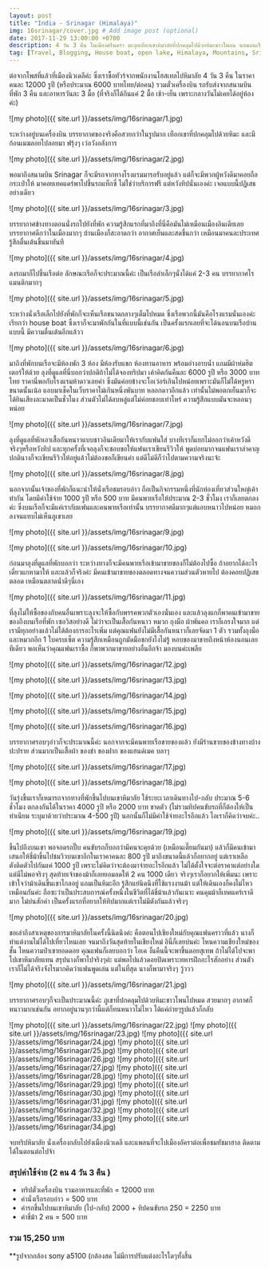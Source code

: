 ```yaml
---
layout: post
title: "India - Srinagar (Himalaya)"
img: 16srinagar/cover.jpg # Add image post (optional)
date: 2017-11-29 13:00:00 +0700
description: 4 วัน 3 คืน ในเมืองศรีนครา ตะลุยเทือกเขาหิมาลัยที่ปกคลุมไปด้วยหิมะขาวโพลน นอนบนเรือ House boat กับบรรยากาศสุดโรแมนติกที่ open lake
tag: [Travel, Blogging, House boat, open lake, Himalaya, Mountains, Srinagar, India, หิมาลัย, อินเดีย ]
---
```


ต่อจากโพสที่แล้วที่เมืองนิวเดลีค่ะ ซึ่งเราซื้อทัวร์จากพนักงานโฮสเทลไปหิมาลัย 4 วัน 3 คืน ในราคาคนละ 12000 รูปี (หรือประมาณ 6000 บาทไทย/ต่อคน) รวมตั๋วเครื่องบิน รถรับส่งจากสนามบิน ที่พัก 3 คืน และอาหารวันละ 3 มื้อ (ที่จริงก็ได้กินแค่ 2 มื้อ เช้า-เย็น เพราะกลางวันไม่เคยได้อยู่ห้องค่ะ)

![my photo]({{ site.url }}/assets/img/16srinagar/1.jpg)

ระหว่างอยู่บนเครื่องบิน บรรยากาศของจริงคือสวยกว่าในรูปมาก เทือกเขาที่ปกคลุมไปด้วยหิมะ และมีก้อนเมฆลอยไปลอยมา ฟรุ้งๆ เว่อวังอลังการ

![my photo]({{ site.url }}/assets/img/16srinagar/2.jpg)

พอมาถึงสนามบิน Srinagar ก็จะมีรถจากทางโรงแรมมารอรับอยู่แล้ว แต่ก็จะมีพวกผู้หวังดีมาคอยถือกระเป๋าให้ มาคอยเทคแคร์พาไปขึ้นรถแท็กซี่ ไม่ใช่ว่าบริการฟรี แต่หวังทิปนั่นเองค่ะ เจอแบบนี้ปฏิเสธอย่างเดียว

![my photo]({{ site.url }}/assets/img/16srinagar/3.jpg)

บรรยากาศข้างทางตอนนั่งรถไปยังที่พัก ความรู้สึกแรกที่มาถึงที่นี่คือมันไม่เหมือนเมืองอินเดียเลย บรรยากาศดีกว่าในเมืองมากๆ บ้านเมืองก็สะอาดกว่า อากาศเย็นและสดชื่นกว่า เหมือนมาคนละประเทศ รู้สึกตื่นเต้นขึ้นมาทันที

![my photo]({{ site.url }}/assets/img/16srinagar/4.jpg)

ลงรถมาก็ไปขึ้นเรือต่อ ลักษณะเรือก็จะประมาณนี้ค่ะ เป็นเรือลำเล็กๆนั่งได้แค่ 2-3 คน บรรยากาศโรแมนติกมากๆ

![my photo]({{ site.url }}/assets/img/16srinagar/5.jpg)

ระหว่างนั่งเรือเล็กไปยังที่พักก็จะเห็นเรือขนาดกลางๆเต็มไปหมด ซึ่งเรือพวกนี้มันคือโรงแรมนั่นเองค่ะ เรียกว่า house boat ซึ่งเราก็จะมาพักกันในที่แบบนี้เช่นกัน เป็นครั้งแรกเลยที่จะได้นอนบนเรือบ้านแบบนี้ มีความตื่นเต้นอีกแล้วว

![my photo]({{ site.url }}/assets/img/16srinagar/6.jpg)

มาถึงที่พักบนเรือจะมีห้องพัก 3 ห้อง มีห้องรับแขก ห้องทานอาหาร พร้อมอ่างอาบน้ำ แถมมีผ้าห่มฮิตเตอร์ให้ด้วย ลุงที่ดูแลที่นี่บอกว่าปกติถ้าไม่ได้จองทริปมา เค้าคิดกันคืนละ 6000 รูปี หรือ 3000 บาทไทย ราคานี่พอกับโรงแรมห้าดาวเลยค่า ซึ่งมันค่อยข้างจะโอเว่อร์เกินไปหน่อยเพราะมันก็ไม่ได้หรูหราขนาดนั้นเน้อ แอบมาเช็คในเว็บราคาไม่เกินหนึ่งพันบาท หลอกดาวอีกแล้ว เท่านั้นไม่พอตกเย็นมาก็จะได้ยินเสียงละมาดเป็นชั่วโมง ส่วนตัวไม่ได้ลบหลู่แต่ไม่ค่อยชอบเท่าไหร่ ความรู้สึกแบบมันจะหลอนๆหน่อย

![my photo]({{ site.url }}/assets/img/16srinagar/7.jpg)

ลุงที่ดูแลที่พักเอาเสื้อกันหนาวแบบชาวอินเดียมาให้เรากับแฟนใส่ บางทีเราก็แยกไม่ออกว่าเค้าหวังดีจริงๆหรือหวังทิป และทุกครั้งที่เจอลุงก็จะชอบขอให้แฟนเราเขียนรีวิวให้ พูดบ่อยมากจนแฟนเราลำคาญ ปกตินางก็จะเขียนรีวิวให้อยู่แล้วไม่ต้องขอก็เขียนค่า แต่ดีไม่ดีก็ว่าไปตามความจริงนะจ้ะ

![my photo]({{ site.url }}/assets/img/16srinagar/8.jpg)

นอกจากนั้นเจ้าของที่พักก็แนะนำให้นั่งเรือชมรอบอ่าว ถือเป็นกิจกรรมหนึ่งที่นักท่องเที่ยวส่วนใหญ่เค้าทำกัน โดยมีค่าใช้จ่าย 1000 รูปี หรือ 500 บาท มีคนพายเรือให้ประมาณ 2-3 ชั่วโมง เราก็เลยตกลงค่ะ ซึ่งบนเรือก็จะมีแค่เรากับแฟนและคนพายเรือเท่านั้น บรรยากาศดีมากๆแต่แอบหนาวไปหน่อย หมอกลงจนแทบไม่เห็นภูเขาเลย

![my photo]({{ site.url }}/assets/img/16srinagar/9.jpg)

![my photo]({{ site.url }}/assets/img/16srinagar/10.jpg)

ก่อนมาลุงที่ดูแลที่พักบอกว่า ระหว่างทางก็จะมีคนพายเรือเข้ามาขายของก็ไม่ต้องไปซื้อ ถ้าอยากได้อะไรเดี๋ยวแกหามาให้ และแล้วก็จริงค่ะ มีคนเข้ามาขายของตลอดทางจนความส่วนตัวหายไป ต้องคอยปฏิเสธตลอด เหมือนตลาดน้ำดีๆนี่เอง

![my photo]({{ site.url }}/assets/img/16srinagar/11.jpg)

ที่ลุงไม่ให้ซื้อของกับคนอื่นเพราะลุงจะให้ซื้อกับพรรคพวกตัวเองนั่นเอง และแล้วลุงแกก็พาคนเข้ามาขายของถึงบนเรือที่พัก เซอวิสอย่างดี ไม่ว่าจะเป็นเสื้อกันหนาว หมวก ถุงมือ ผ้าพันคอ เราก็เกรงใจมาก แต่เรามีทุกอย่างแล้วไม่ได้ต้องการอะไรเพิ่ม แต่คุณแฟนยังไม่มีเสื้อกันหนาวก็เลยจัดมา 1 ตัว รวมทั้งถุงมือและหมวกอีก 1 ใบครบเซ็ต  ความรู้สึกเหมือนถูกมัดมือชกยังไงไม่รู้ หอบของมาขายถึงหน้าห้องนอนเลยทีเดียว พอเห็นว่าคุณแฟนเราซื้อ ก็พาพวกมาขายอย่างอื่นอีกจ้า มองบนค่ะเพลีย

![my photo]({{ site.url }}/assets/img/16srinagar/12.jpg)

![my photo]({{ site.url }}/assets/img/16srinagar/13.jpg)

![my photo]({{ site.url }}/assets/img/16srinagar/14.jpg)

![my photo]({{ site.url }}/assets/img/16srinagar/15.jpg)

![my photo]({{ site.url }}/assets/img/16srinagar/16.jpg)

บรรยากาศรอบๆอ่าวก็จะประมาณนี้ค่ะ นอกจากจะมีคนพายเรือขายของแล้ว ยังมีร้านขายของข้างทางบ้างปะปราย ส่วนมากเป็นเสื้อผ้า ของชำ ของฝาก ของแฮนด์เมค บลาๆ

![my photo]({{ site.url }}/assets/img/16srinagar/17.jpg)

![my photo]({{ site.url }}/assets/img/16srinagar/18.jpg)

วันรุ่งขึ้นเราก็เหมารถจากทางที่พักขึ้นไปบนเขาหิมาลัย ใช้ระยะเวลาเดินทางไป-กลับ ประมาณ 5-6 ชั่วโมง ตกลงกันได้ในราคา 4000 รูปี หรือ 2000 บาท ขาดตัว (ไม่รวมทิปคนขับรถที่ก็ต้องให้เป็นทำเนียม ระบุมาด้วยว่าประมาณ 4-500 รูปี) นอกนั้นก็ไม่มีค่าใช้จ่ายอะไรอีกแล้ว ไอเราก็คิดว่าจบค่ะ..

![my photo]({{ site.url }}/assets/img/16srinagar/19.jpg)

ขึ้นไปถึงบนเขา พอจอดรถปั๊บ คนขับรถก็บอกว่ามีคนจะคุยด้วย (เหมือนเตี๊ยมกันมา) แล้วก็มีคนเข้ามาเสนอให้ขี่ม้าขึ้นไปชมวิวบนเขาอีกในเราคาคนละ 800 รูปี มาถึงขนาดนี้แล้วก็อยากอยู่ แต่เราเหลือตังติดตัวไปกันแค่ 1000 รูปี เพราะไม่คิดว่าจะต้องมาจ่ายอะไรอีกแล้ว ไม่ได้ตั้งใจจะต่อราคาแต่อย่างใด แต่มีไม่พอจริงๆ สุดท้ายเจ้าของม้าก็เลยยอมลดให้ 2 คน 1000 เดียว จริงๆเราก็อยากให้เพิ่มนะ เพราะเข้าใจว่าม้าเดินขึ้นเขาไกลอยู่ แถมเป็นหิมะอีก รู้สึกแย่นิดนึงที่ใช้แรงงานม้า แต่ให้เดินเองก็คงไม่ไหวเหมือนกันค่ะ ถือซะว่าเป็นประสบการณ์ครั้งหนึ่งในชีวิตที่ได้ขี่ม้าแล้วกันเนาะ คนคุมม้าก็เทคแคร์เราดีมาก ไม่บ่นสักคำ เป็นครั้งแรกที่อยากให้ทิปมากแต่เราไม่มีตังกันแล้วจริงๆ

![my photo]({{ site.url }}/assets/img/16srinagar/20.jpg)

ขอเล่าถึงสาเหตุของการมาหิมาลัยในครั้งนี้นิดนึงค่ะ คือตอนไปเชียงใหม่กับคุณแฟนคราวที่แล้ว นางก็ทำแต่งานไม่ได้ไปเที่ยวไหนเลย จนมาถึงวันสุดท้ายในเชียงใหม่ อินี่ก็เลยบ่นค่ะ ไหนความเชียงใหม่ของชั้น ไหนความป่าเขายอดดอย คุณแฟนก็เลยบอกว่า โอเค งั้นคืนนี้จะพาขี้นดอยสุเทพ ถ้าไม่ได้ไปจะพาไปเขาหิมาลัยแทน สรุปนางก็พาไปจริงๆค่ะ แต่พอไปแล้วดอยปิดเพราะทหารฝึกอะไรสักอย่าง ส่วนตัวเราก็ไม่ได้จริงจังไรมากคิดว่าแฟนพูดเล่น แต่ในที่สุด นางก็พามาจริงๆ วู้ววว

![my photo]({{ site.url }}/assets/img/16srinagar/21.jpg)

บรรยากาศรอบๆก็จะเป็นประมาณนี้ค่ะ ภูเขาที่ปกคลุมไปด้วยหิมะขาวโพนไปหมด สวยมากๆ อากาศก็หนาวมากเช่นกัน อยากอยู่นานๆกว่านี้แต่ก็ทนหนาวไม่ไหว ได้แค่ถ่ายๆรูปแล้วก็กลับ

![my photo]({{ site.url }}/assets/img/16srinagar/22.jpg)
![my photo]({{ site.url }}/assets/img/16srinagar/23.jpg)
![my photo]({{ site.url }}/assets/img/16srinagar/24.jpg)
![my photo]({{ site.url }}/assets/img/16srinagar/25.jpg)
![my photo]({{ site.url }}/assets/img/16srinagar/26.jpg)
![my photo]({{ site.url }}/assets/img/16srinagar/27.jpg)
![my photo]({{ site.url }}/assets/img/16srinagar/28.jpg)
![my photo]({{ site.url }}/assets/img/16srinagar/29.jpg)
![my photo]({{ site.url }}/assets/img/16srinagar/30.jpg)
![my photo]({{ site.url }}/assets/img/16srinagar/31.jpg)
![my photo]({{ site.url }}/assets/img/16srinagar/32.jpg)
![my photo]({{ site.url }}/assets/img/16srinagar/33.jpg)
![my photo]({{ site.url }}/assets/img/16srinagar/34.jpg)

จบทริปหิมาลัย นั่งเครื่องกลับไปยังเมืองนิวเดลี และแพลนที่จะไปเมืองอัคราต่อเพื่อชมทัชมาฮาล ติดตามได้ในตอนต่อไปจ้า

### สรุปค่าใช้จ่าย (2 คน 4 วัน 3 คืน )  
- ทริปตั๋วเครื่องบิน รวมอาหารและที่พัก = 12000 บาท  
- ค่านั่งเรือรอบอ่าว = 500 บาท  
- ค่ารถขึ้นไปบนเขาหิมาลัย (ไป-กลับ) 2000 + ทิปคนขับรถ 250 = 2250  บาท
- ค่าขี่ม้า 2 คน = 500 บาท  
### รวม 15,250 บาท  

**รูปจากกล้อง sony a5100 (กล้องสด ไม่มีการปรับแต่งอะไรใดๆทั้งสิ้น
